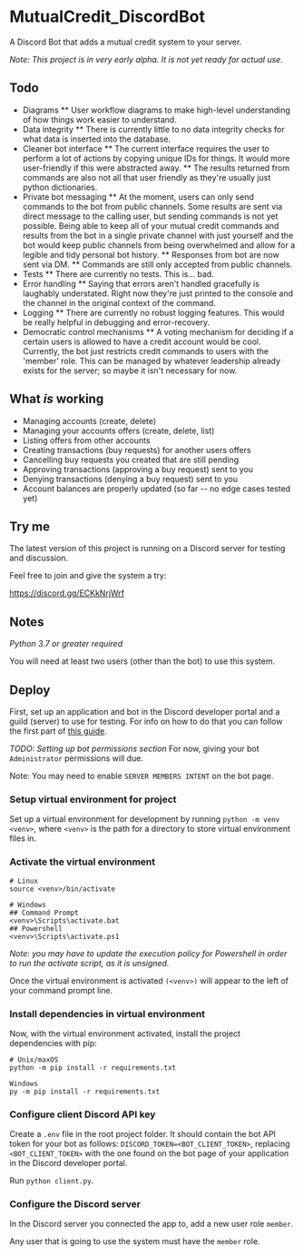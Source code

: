 # MutualCredit_DiscordBot
A Discord Bot that adds a mutual credit system to your server.

*Note: This project is in very early alpha. It is not yet ready for actual use.*

## Todo
* Diagrams
  ** User workflow diagrams to make high-level understanding of how things work easier to understand.
* Data integrity
  ** There is currently little to no data integrity checks for what data is inserted into the database.
* Cleaner bot interface
  ** The current interface requires the user to perform a lot of actions by copying unique IDs for things. It would more user-friendly if this were abstracted away.
  ** The results returned from commands are also not all that user friendly as they're usually just python dictionaries.
* Private bot messaging
  ** At the moment, users can only send commands to the bot from public channels. Some results are sent via direct message to the calling user, but sending commands is not yet possible. Being able to keep all of your mutual credit commands and results from the bot in a single private channel with just yourself and the bot would keep public channels from being overwhelmed and allow for a legible and tidy personal bot history.
  ** Responses from bot are now sent via DM.
  ** Commands are still only accepted from public channels.
* Tests
  ** There are currently no tests. This is... bad.
* Error handling
  ** Saying that errors aren't handled gracefully is laughably understated. Right now they're just printed to the console and the channel in the original context of the command.
* Logging
  ** There are currently no robust logging features. This would be really helpful in debugging and error-recovery.
* Democratic control mechanisms
  ** A voting mechanism for deciding if a certain users is allowed to have a credit account would be cool. Currently, the bot just restricts credit commands to users with the 'member' role. This can be managed by whatever leadership already exists for the server; so maybe it isn't necessary for now.

## What *is* working
* Managing accounts (create, delete)
* Managing your accounts offers (create, delete, list)
* Listing offers from other accounts
* Creating transactions (buy requests) for another users offers
* Cancelling buy requests you created that are still pending
* Approving transactions (approving a buy request) sent to you
* Denying transactions (denying a buy request) sent to you
* Account balances are properly updated (so far -- no edge cases tested yet)

## Try me
The latest version of this project is running on a Discord server for testing and discussion.

Feel free to join and give the system a try:

https://discord.gg/ECKkNrjWrf

## Notes
*Python 3.7 or greater required*


You will need at least two users (other than the bot) to use this system.

## Deploy


First, set up an application and bot in the Discord developer portal and a guild (server) to use for testing. For info on how to do that you can follow the first part of [this guide](https://realpython.com/how-to-make-a-discord-bot-python/#how-to-make-a-discord-bot-in-the-developer-portal).

*TODO: Setting up bot permissions section*
For now, giving your bot `Administrator` permissions will due.

Note: You may need to enable `SERVER MEMBERS INTENT` on the bot page.


### Setup virtual environment for project

Set up a virtual environment for development by running `python -m venv <venv>`, where `<venv>` is the path for a directory to store virtual environment files in.


### Activate the virtual environment
```
# Linux
source <venv>/bin/activate

# Windows
## Command Prompt
<venv>\Scripts\activate.bat
## Powershell
<venv>\Scripts\activate.ps1
```

*Note: you may have to update the execution policy for Powershell in order to run the activate script, as it is unsigned.*

Once the virtual environment is activated `(<venv>)` will appear to the left of your command prompt line.


### Install dependencies in virtual environment

Now, with the virtual environment activated, install the project dependencies with pip:
```
# Unix/maxOS
python -m pip install -r requirements.txt

Windows
py -m pip install -r requirements.txt
```


### Configure client Discord API key

Create a `.env` file in the root project folder.
It should contain the bot API token for your bot as follows: `DISCORD_TOKEN=<BOT_CLIENT_TOKEN>`, replacing `<BOT_CLIENT_TOKEN>` with the one found on the bot page of your application in the Discord developer portal.

Run `python client.py`.


### Configure the Discord server

In the Discord server you connected the app to, add a new user role `member`.

Any user that is going to use the system must have the `member` role.
